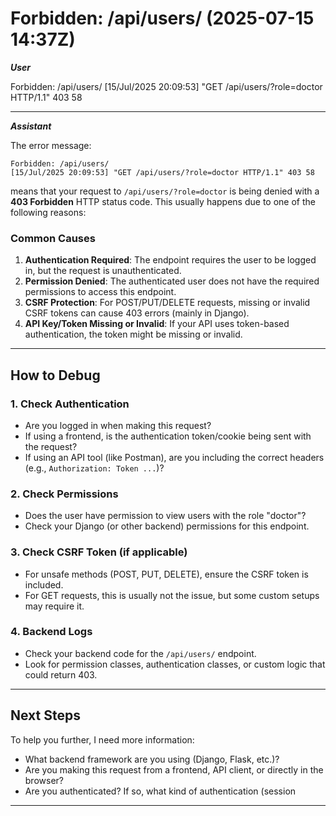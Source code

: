 <!-- Generated by SpecStory -->

# Forbidden: /api/users/ (2025-07-15 14:37Z)

_**User**_

Forbidden: /api/users/
[15/Jul/2025 20:09:53] "GET /api/users/?role=doctor HTTP/1.1" 403 58

---

_**Assistant**_

The error message:

```
Forbidden: /api/users/
[15/Jul/2025 20:09:53] "GET /api/users/?role=doctor HTTP/1.1" 403 58
```

means that your request to `/api/users/?role=doctor` is being denied with a **403 Forbidden** HTTP status code. This usually happens due to one of the following reasons:

### Common Causes

1. **Authentication Required**: The endpoint requires the user to be logged in, but the request is unauthenticated.
2. **Permission Denied**: The authenticated user does not have the required permissions to access this endpoint.
3. **CSRF Protection**: For POST/PUT/DELETE requests, missing or invalid CSRF tokens can cause 403 errors (mainly in Django).
4. **API Key/Token Missing or Invalid**: If your API uses token-based authentication, the token might be missing or invalid.

---

## How to Debug

### 1. **Check Authentication**
- Are you logged in when making this request?
- If using a frontend, is the authentication token/cookie being sent with the request?
- If using an API tool (like Postman), are you including the correct headers (e.g., `Authorization: Token ...`)?

### 2. **Check Permissions**
- Does the user have permission to view users with the role "doctor"?
- Check your Django (or other backend) permissions for this endpoint.

### 3. **Check CSRF Token (if applicable)**
- For unsafe methods (POST, PUT, DELETE), ensure the CSRF token is included.
- For GET requests, this is usually not the issue, but some custom setups may require it.

### 4. **Backend Logs**
- Check your backend code for the `/api/users/` endpoint.
- Look for permission classes, authentication classes, or custom logic that could return 403.

---

## Next Steps

To help you further, I need more information:
- What backend framework are you using (Django, Flask, etc.)?
- Are you making this request from a frontend, API client, or directly in the browser?
- Are you authenticated? If so, what kind of authentication (session

---


